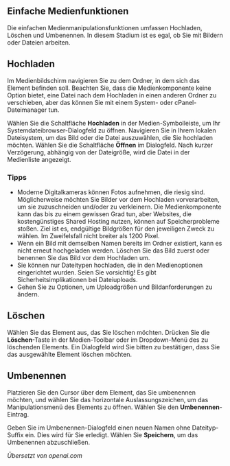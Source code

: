 <!-- Filename: J4.x:Media:_Upload_Delete_Rename / Display title: Hochladen Löschen Umbenennen  -->

## Einfache Medienfunktionen

Die einfachen Medienmanipulationsfunktionen umfassen Hochladen, Löschen und Umbenennen. In diesem Stadium ist es egal, ob Sie mit Bildern oder Dateien arbeiten.

## Hochladen

Im Medienbildschirm navigieren Sie zu dem Ordner, in dem sich das Element befinden soll. Beachten Sie, dass die Medienkomponente keine Option bietet, eine Datei nach dem Hochladen in einen anderen Ordner zu verschieben, aber das können Sie mit einem System- oder cPanel-Dateimanager tun.

Wählen Sie die Schaltfläche **Hochladen** in der Medien-Symbolleiste, um Ihr Systemdateibrowser-Dialogfeld zu öffnen. Navigieren Sie in Ihrem lokalen Dateisystem, um das Bild oder die Datei auszuwählen, die Sie hochladen möchten. Wählen Sie die Schaltfläche **Öffnen** im Dialogfeld. Nach kurzer Verzögerung, abhängig von der Dateigröße, wird die Datei in der Medienliste angezeigt.

### Tipps

- Moderne Digitalkameras können Fotos aufnehmen, die riesig sind. Möglicherweise möchten Sie Bilder vor dem Hochladen vorverarbeiten, um sie zuzuschneiden und/oder zu verkleinern. Die Medienkomponente kann das bis zu einem gewissen Grad tun, aber Websites, die kostengünstiges Shared Hosting nutzen, können auf Speicherprobleme stoßen. Ziel ist es, endgültige Bildgrößen für den jeweiligen Zweck zu wählen. Im Zweifelsfall nicht breiter als 1200 Pixel.
- Wenn ein Bild mit demselben Namen bereits im Ordner existiert, kann es nicht erneut hochgeladen werden. Löschen Sie das Bild zuerst oder benennen Sie das Bild vor dem Hochladen um.
- Sie können nur Dateitypen hochladen, die in den Medienoptionen eingerichtet wurden. Seien Sie vorsichtig! Es gibt Sicherheitsimplikationen bei Dateiuploads.
- Gehen Sie zu Optionen, um Uploadgrößen und Bildanforderungen zu ändern.

## Löschen

Wählen Sie das Element aus, das Sie löschen möchten. Drücken Sie die **Löschen**-Taste in der Medien-Toolbar oder im Dropdown-Menü des zu löschenden Elements. Ein Dialogfeld wird Sie bitten zu bestätigen, dass Sie das ausgewählte Element löschen möchten.  

## Umbenennen

Platzieren Sie den Cursor über dem Element, das Sie umbenennen möchten, und wählen Sie das horizontale Auslassungszeichen, um das Manipulationsmenü des Elements zu öffnen. Wählen Sie den **Umbenennen**-Eintrag.

Geben Sie im Umbenennen-Dialogfeld einen neuen Namen ohne Dateityp-Suffix ein. Dies wird für Sie erledigt. Wählen Sie **Speichern**, um das Umbenennen abzuschließen.

*Übersetzt von openai.com*  

